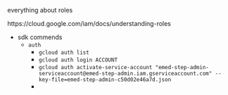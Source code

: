 <p>everything about roles</p>
<p>
  https://cloud.google.com/iam/docs/understanding-roles
</p>

* sdk commends
  * ```auth``` 
    * ```gcloud auth list```
    * ```gcloud auth login ACCOUNT```
    * ```gcloud auth activate-service-account "emed-step-admin-serviceaccount@emed-step-admin.iam.gserviceaccount.com" --key-file=emed-step-admin-c50d02e46a7d.json```
    * 

